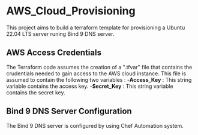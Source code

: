 # AWS_Cloud_Provisioning
This project aims to build a terraform template for provisioning a Ubuntu 22.04 LTS server runing Bind 9 DNS server.

## AWS Access Credentials
The Terraform code assumes the creation of a ".tfvar" file that contains the crudentials needed to gain access to the AWS cloud instance. This file is assumed to contain the following two variables :
  -**Access_Key** : This string variable contains the access key.
  -**Secret_Key** : This string variable contains the secret key.

## Bind 9 DNS Server Configuration
The Bind 9 DNS server is configured by using Chef Automation system.
